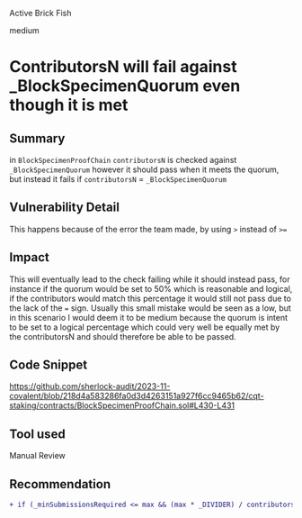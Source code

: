 Active Brick Fish

medium

# ContributorsN will fail against _BlockSpecimenQuorum even though it is met

## Summary
in `BlockSpecimenProofChain` `contributorsN` is checked against `_BlockSpecimenQuorum` however it should pass when it meets the quorum, but instead it fails if `contributorsN` = `_BlockSpecimenQuorum`
## Vulnerability Detail
This happens because of the error the team made, by using `>` instead of `>=`
## Impact
This will eventually lead to the check failing while it should instead pass, for instance if the quorum would be set to 50% which is reasonable and logical, if the contributors would match this percentage it would still not pass due to the lack of the `=` sign. Usually this small mistake would be seen as a low, but in this scenario I would deem it to be medium because the quorum is intent to be set to a logical percentage which could very well be equally met by the contributorsN and should therefore be able to be passed.
## Code Snippet
https://github.com/sherlock-audit/2023-11-covalent/blob/218d4a583286fa0d3d4263151a927f6cc9465b62/cqt-staking/contracts/BlockSpecimenProofChain.sol#L430-L431
## Tool used

Manual Review

## Recommendation
```diff
+ if (_minSubmissionsRequired <= max && (max * _DIVIDER) / contributorsN >= _blockSpecimenQuorum)
```
         